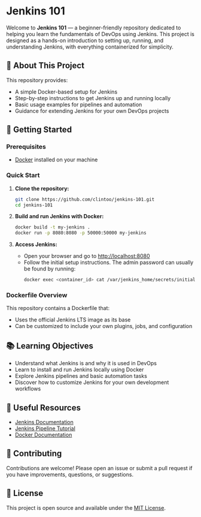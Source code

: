 # Jenkins 101

Welcome to **Jenkins 101** — a beginner-friendly repository dedicated to helping you learn the fundamentals of DevOps using Jenkins. This project is designed as a hands-on introduction to setting up, running, and understanding Jenkins, with everything containerized for simplicity.

## 🚀 About This Project

This repository provides:
- A simple Docker-based setup for Jenkins
- Step-by-step instructions to get Jenkins up and running locally
- Basic usage examples for pipelines and automation
- Guidance for extending Jenkins for your own DevOps projects

## 🐳 Getting Started

### Prerequisites

- [Docker](https://www.docker.com/get-started) installed on your machine

### Quick Start

1. **Clone the repository:**
   ```bash
   git clone https://github.com/clintoo/jenkins-101.git
   cd jenkins-101
   ```

2. **Build and run Jenkins with Docker:**
   ```bash
   docker build -t my-jenkins .
   docker run -p 8080:8080 -p 50000:50000 my-jenkins
   ```

3. **Access Jenkins:**
   - Open your browser and go to [http://localhost:8080](http://localhost:8080)
   - Follow the initial setup instructions. The admin password can usually be found by running:
     ```bash
     docker exec <container_id> cat /var/jenkins_home/secrets/initialAdminPassword
     ```

### Dockerfile Overview

This repository contains a Dockerfile that:
- Uses the official Jenkins LTS image as its base
- Can be customized to include your own plugins, jobs, and configuration

## 📚 Learning Objectives

- Understand what Jenkins is and why it is used in DevOps
- Learn to install and run Jenkins locally using Docker
- Explore Jenkins pipelines and basic automation tasks
- Discover how to customize Jenkins for your own development workflows

## 📝 Useful Resources

- [Jenkins Documentation](https://www.jenkins.io/doc/)
- [Jenkins Pipeline Tutorial](https://www.jenkins.io/doc/pipeline/tour/getting-started/)
- [Docker Documentation](https://docs.docker.com/)

## 🤝 Contributing

Contributions are welcome! Please open an issue or submit a pull request if you have improvements, questions, or suggestions.

## 📄 License

This project is open source and available under the [MIT License](LICENSE).
